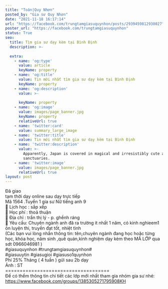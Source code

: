 ```yaml
---
title: "Toán|Quy Nhơn"
posted_by: "Gia sư Quy Nhơn"
date: "2021-11-18 16:17:14"
url: "https://facebook.com/trungtamgiasuquynhon/posts/2939459812938027"
poster_url: "https://facebook.com/trungtamgiasuquynhon"
status: True
seo:
  title: Tìm gia sư dạy kèm tại Bình Định
  description: >-
    
  extra:
    - name: 'og:type'
      value: article
      keyName: property
    - name: 'og:title'
      value: Tin mới nhất tìm gia sư dạy kèm tại Bình Định
      keyName: property
    - name: 'og:description'
      value: >-
        
      keyName: property
    - name: 'og:image'
      value: images/page_banner.jpg
      keyName: property
      relativeUrl: true
    - name: 'twitter:card'
      value: summary_large_image
    - name: 'twitter:title'
      value: Tin mới nhất tìm gia sư dạy kèm tại Bình Định
    - name: 'twitter:description'
      value: >-
        Apparently, Japan is covered in magical and irresistibly cute animal
        sanctuaries.
    - name: 'twitter:image'
      value: images/page_banner.jpg
      relativeUrl: true
layout: post
---
```

Đã giao<br>tạm thời dạy online sau dạy trực tiếp<br>Mã 1564 .Tuyển 1 gia sư Nữ tiếng anh 9<br>🧐 Lịch học : sắp xếp<br>🧐 Học phí : thoả thuận<br>🧐 Địa chỉ : trần thị lý - p. ghềnh ráng<br>🧐 Yêu cầu: Chuyên ngành anh đã ra trường ít nhất 1 năm, có kinh nghieem1 ôn luyện thi, truyền đạt tốt, nhiệt tình<br>(Các bạn vui lòng nhắn thông tin: tên,chuyên ngành đang học hoặc từng học, khóa học, năm sinh ,quê quán,kinh nghiệm dạy kèm theo MÃ LỚP qua sdt 0966046981 )<br>#giasuquynhon #trungtamgiasuquynhon#<br>#giasuuytin #giasugioi #giasuso1quynhon<br>Phí 25% Tháng ( 4 tuần ) gửi sau 2b dạy<br>Ảnh : ST<br>====================================<br>Để có thểm thông tin chi tiết các lớp mới nhất tham gia nhóm gia sư nhé: https://www.facebook.com/groups/1385305271795908KH
